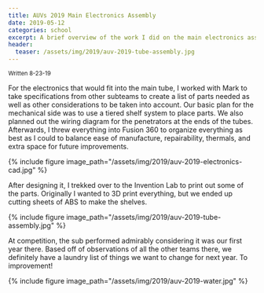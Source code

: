 ```yaml
---
title: AUVs 2019 Main Electronics Assembly
date: 2019-05-12
categories: school
excerpt: A brief overview of the work I did on the main electronics assembly in our sub for the RoboSub 2019 competition.
header:
  teaser: /assets/img/2019/auv-2019-tube-assembly.jpg
---
```


<sub>Written 8-23-19</sub>

For the electronics that would fit into the main tube, I worked with Mark to take specifications from other subteams to create a list of parts needed as well as other considerations to be taken into account. Our basic plan for the mechanical side was to use a tiered shelf system to place parts. We also planned out the wiring diagram for the penetrators at the ends of the tubes. Afterwards, I threw everything into Fusion 360 to organize everything as best as I could to balance ease of manufacture, repairability, thermals, and extra space for future improvements.

{% include figure image_path="/assets/img/2019/auv-2019-electronics-cad.jpg" %}

After designing it, I trekked over to the Invention Lab to print out some of the parts. Originally I wanted to 3D print everything, but we ended up cutting sheets of ABS to make the shelves.

{% include figure image_path="/assets/img/2019/auv-2019-tube-assembly.jpg" %}

At competition, the sub performed admirably considering it was our first year there. Based off of observations of all the other teams there, we definitely have a laundry list of things we want to change for next year. To improvement!

{% include figure image_path="/assets/img/2019/auv-2019-water.jpg" %}

